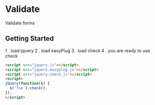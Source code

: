# Validate

Validate forms

## Getting Started

1 . load jquery
2 . load easyPlug
3 . load check
4 . you are ready to use check

```html
<script src="jquery.js"></script>
<script src="jquery.easyplug.js"></script>
<script src="jquery.check.js"></script>
<script>
jQuery(function($) {
  $('foo').check();
});
</script>
```